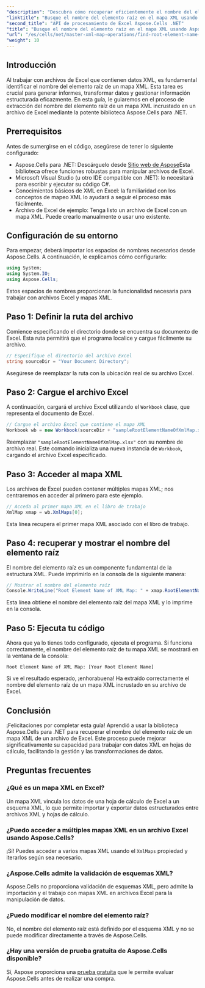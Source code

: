 ```yaml
---
"description": "Descubra cómo recuperar eficientemente el nombre del elemento raíz de un mapa XML incrustado en un archivo de Excel con Aspose.Cells para .NET. Esta guía paso a paso le guiará en la carga de su documento de Excel."
"linktitle": "Busque el nombre del elemento raíz en el mapa XML usando Aspose.Cells"
"second_title": "API de procesamiento de Excel Aspose.Cells .NET"
"title": "Busque el nombre del elemento raíz en el mapa XML usando Aspose.Cells"
"url": "/es/cells/net/master-xml-map-operations/find-root-element-name-from-xml-map/"
"weight": 10
---
```


## Introducción

Al trabajar con archivos de Excel que contienen datos XML, es fundamental identificar el nombre del elemento raíz de un mapa XML. Esta tarea es crucial para generar informes, transformar datos y gestionar información estructurada eficazmente. En esta guía, le guiaremos en el proceso de extracción del nombre del elemento raíz de un mapa XML incrustado en un archivo de Excel mediante la potente biblioteca Aspose.Cells para .NET.

## Prerrequisitos

Antes de sumergirse en el código, asegúrese de tener lo siguiente configurado:
- Aspose.Cells para .NET: Descárguelo desde [Sitio web de Aspose](https://releases.aspose.com/cells/net/)Esta biblioteca ofrece funciones robustas para manipular archivos de Excel.
- Microsoft Visual Studio (u otro IDE compatible con .NET): lo necesitará para escribir y ejecutar su código C#.
- Conocimientos básicos de XML en Excel: la familiaridad con los conceptos de mapeo XML lo ayudará a seguir el proceso más fácilmente.
- Archivo de Excel de ejemplo: Tenga listo un archivo de Excel con un mapa XML. Puede crearlo manualmente o usar uno existente.

## Configuración de su entorno
Para empezar, deberá importar los espacios de nombres necesarios desde Aspose.Cells. A continuación, le explicamos cómo configurarlo:

```csharp
using System;
using System.IO;
using Aspose.Cells;
```

Estos espacios de nombres proporcionan la funcionalidad necesaria para trabajar con archivos Excel y mapas XML.

## Paso 1: Definir la ruta del archivo
Comience especificando el directorio donde se encuentra su documento de Excel. Esta ruta permitirá que el programa localice y cargue fácilmente su archivo.

```csharp
// Especifique el directorio del archivo Excel
string sourceDir = "Your Document Directory";
```

Asegúrese de reemplazar la ruta con la ubicación real de su archivo Excel.

## Paso 2: Cargue el archivo Excel
A continuación, cargará el archivo Excel utilizando el `Workbook` clase, que representa el documento de Excel.

```csharp
// Cargue el archivo Excel que contiene el mapa XML
Workbook wb = new Workbook(sourceDir + "sampleRootElementNameOfXmlMap.xlsx");
```

Reemplazar `"sampleRootElementNameOfXmlMap.xlsx"` con su nombre de archivo real. Este comando inicializa una nueva instancia de `Workbook`, cargando el archivo Excel especificado.

## Paso 3: Acceder al mapa XML
Los archivos de Excel pueden contener múltiples mapas XML; nos centraremos en acceder al primero para este ejemplo.

```csharp
// Acceda al primer mapa XML en el libro de trabajo
XmlMap xmap = wb.XmlMaps[0];
```

Esta línea recupera el primer mapa XML asociado con el libro de trabajo.

## Paso 4: recuperar y mostrar el nombre del elemento raíz
El nombre del elemento raíz es un componente fundamental de la estructura XML. Puede imprimirlo en la consola de la siguiente manera:

```csharp
// Mostrar el nombre del elemento raíz
Console.WriteLine("Root Element Name of XML Map: " + xmap.RootElementName);
```

Esta línea obtiene el nombre del elemento raíz del mapa XML y lo imprime en la consola.

## Paso 5: Ejecuta tu código
Ahora que ya lo tienes todo configurado, ejecuta el programa. Si funciona correctamente, el nombre del elemento raíz de tu mapa XML se mostrará en la ventana de la consola:

```plaintext
Root Element Name of XML Map: [Your Root Element Name]
```

Si ve el resultado esperado, ¡enhorabuena! Ha extraído correctamente el nombre del elemento raíz de un mapa XML incrustado en su archivo de Excel.

## Conclusión
¡Felicitaciones por completar esta guía! Aprendió a usar la biblioteca Aspose.Cells para .NET para recuperar el nombre del elemento raíz de un mapa XML de un archivo de Excel. Este proceso puede mejorar significativamente su capacidad para trabajar con datos XML en hojas de cálculo, facilitando la gestión y las transformaciones de datos.

## Preguntas frecuentes

### ¿Qué es un mapa XML en Excel?
Un mapa XML vincula los datos de una hoja de cálculo de Excel a un esquema XML, lo que permite importar y exportar datos estructurados entre archivos XML y hojas de cálculo.

### ¿Puedo acceder a múltiples mapas XML en un archivo Excel usando Aspose.Cells?
¡Sí! Puedes acceder a varios mapas XML usando el `XmlMaps` propiedad y iterarlos según sea necesario.

### ¿Aspose.Cells admite la validación de esquemas XML?
Aspose.Cells no proporciona validación de esquemas XML, pero admite la importación y el trabajo con mapas XML en archivos Excel para la manipulación de datos.

### ¿Puedo modificar el nombre del elemento raíz?
No, el nombre del elemento raíz está definido por el esquema XML y no se puede modificar directamente a través de Aspose.Cells.

### ¿Hay una versión de prueba gratuita de Aspose.Cells disponible?
Sí, Aspose proporciona una [prueba gratuita](https://releases.aspose.com/) que le permite evaluar Aspose.Cells antes de realizar una compra.